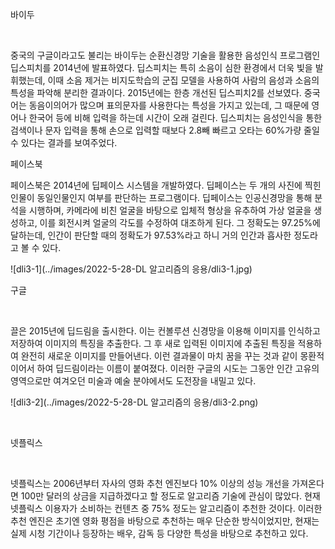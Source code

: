 

바이두

​    

중국의 구글이라고도 불리는 바이두는 순환신경망 기술을 활용한 음성인식 프로그램인 딥스피치를 2014년에 발표하였다. 딥스피치는 특히 소음이 심한 환경에서 더욱 빛을 발휘했는데, 이때 소음 제거는 비지도학습의 군집 모델을 사용하여 사람의 음성과 소음의 특성을 파악해 분리한 결과이다. 2015년에는 한층 개선된 딥스피치2를 선보였다. 중국어는 동음이의어가 많으며 표의문자를 사용한다는 특성을 가지고 있는데, 그 때문에 영어나 한국어 등에 비해 입력을 하는데 시간이 오래 걸린다. 딥스피치는 음성인식을 통한 검색이나 문자 입력을 통해 손으로 입력할 때보다 2.8빼 빠르고 오타는 60%가량 줄일 수 있다는 결과를 보여주었다.





페이스북



페이스북은 2014년에 딥페이스 시스템을 개발하였다. 딥페이스는 두 개의 사진에 찍힌 인물이 동일인물인지 여부를 판단하는 프로그램이다. 딥페이스는 인공신경망을 통해 분석을 시행하며, 카메라에 비친 얼굴을 바탕으로 입체적 형상을 유추하여 가상 얼굴을 생성하고, 이를 회전시켜 얼굴의 각도를 수정하여 대조하게 된다. 그 정확도는 97.25%에 달하는데, 인간이 판단할 때의 정확도가 97.53%라고 하니 거의 인간과 흡사한 정도라고 볼 수 있다.

![dli3-1](../images/2022-5-28-DL 알고리즘의 응용/dli3-1.jpg)



구글

​    

끌은 2015년에 딥드림을 출시한다. 이는 컨볼루션 신경망을 이용해 이미지를 인식하고 저장하여 이미지의 특징을 추출한다. 그 후 새로 입력된 이미지에 추출된 특징을 적용하여 완전히 새로운 이미지를 만들어낸다. 이런 결과물이 마치 꿈을 꾸는 것과 같이 몽환적이어서 하여 딥드림이라는 이름이 붙여졌다. 이러한 구글의 시도는 그동안 인간 고유의 영역으로만 여겨오던 미술과 예술 분야에서도 도전장을 내밀고 있다.    

![dli3-2](../images/2022-5-28-DL 알고리즘의 응용/dli3-2.png)

​    

넷플릭스

​    

넷플릭스는 2006년부터 자사의 영화 추천 엔진보다 10% 이상의 성능 개선을 가져온다면 100만 달러의 상금을 지급하겠다고 할 정도로 알고리즘 기술에 관심이 많았다. 현재 넷플릭스 이용자가 소비하는 컨텐츠 중 75% 정도는 알고리즘이 추천한 것이다. 이러한 추천 엔진은 초기엔 영화 평점을 바탕으로 추천하는 매우 단순한 방식이었지만, 현재는 실제 시청 기간이나 등장하는 배우, 감독 등 다양한 특성을 바탕으로 추천하고 있다.